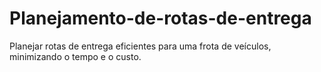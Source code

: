 # Planejamento-de-rotas-de-entrega
 Planejar rotas de entrega eficientes para uma frota de veículos, minimizando o tempo e o custo.
